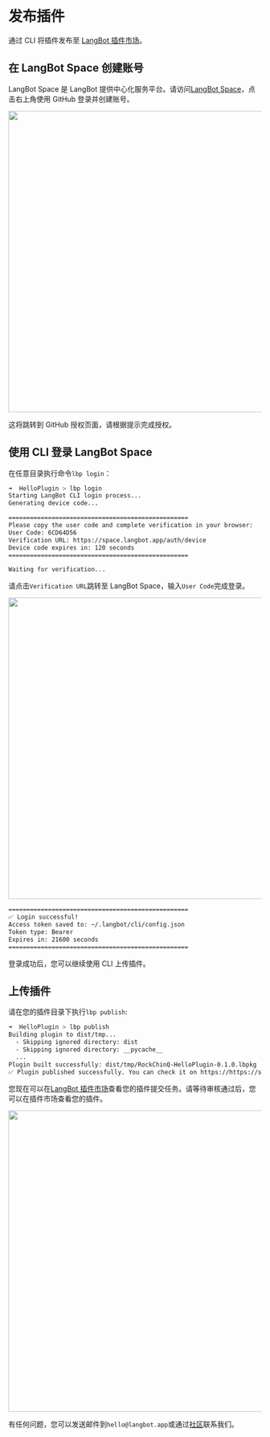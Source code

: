 # 发布插件

通过 CLI 将插件发布至 [LangBot 插件市场](https://space.langbot.app/market)。

## 在 LangBot Space 创建账号

LangBot Space 是 LangBot 提供中心化服务平台。请访问[LangBot Space](https://space.langbot.app)，点击右上角使用 GitHub 登录并创建账号。

<img width="600" src="/assets/image/zh/plugin/dev/login_space.png" />

这将跳转到 GitHub 授权页面，请根据提示完成授权。

## 使用 CLI 登录 LangBot Space

在任意目录执行命令`lbp login`：

```bash
➜  HelloPlugin > lbp login
Starting LangBot CLI login process...
Generating device code...

==================================================
Please copy the user code and complete verification in your browser:
User Code: 6CD64D56
Verification URL: https://space.langbot.app/auth/device
Device code expires in: 120 seconds
==================================================

Waiting for verification...
```

请点击`Verification URL`跳转至 LangBot Space，输入`User Code`完成登录。

<img width="600" src="/assets/image/zh/plugin/dev/space_device_flow.png" />

```bash
==================================================
✅ Login successful!
Access token saved to: ~/.langbot/cli/config.json
Token type: Bearer
Expires in: 21600 seconds
==================================================
```

登录成功后，您可以继续使用 CLI 上传插件。

## 上传插件

请在您的插件目录下执行`lbp publish`:

```bash
➜  HelloPlugin > lbp publish
Building plugin to dist/tmp...
  - Skipping ignored directory: dist
  - Skipping ignored directory: __pycache__
  ...
Plugin built successfully: dist/tmp/RockChinQ-HelloPlugin-0.1.0.lbpkg
✅ Plugin published successfully. You can check it on https://https://space.langbot.app/market
```

您现在可以在[LangBot 插件市场](https://space.langbot.app/market)查看您的插件提交任务。请等待审核通过后，您可以在插件市场查看您的插件。

<img width="600" src="/assets/image/zh/plugin/dev/plugin_submission.png" />

有任何问题，您可以发送邮件到`hello@langbot.app`或通过[社区](/zh/insight/community)联系我们。
